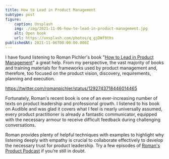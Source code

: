 ```yaml
---
title: How to Lead in Product Management
subtype: post
figure:
    caption: Unsplash
    img: ./img/2021-11-06-how-to-lead-in-product-management.jpg
    alt: Open book
    url: https://unsplash.com/photos/q_gjDWf9ths
publishedAt: 2021-11-06T00:00:00.000Z
---
```


I have found listening to Roman Pichler's book
"[How to Lead in Product Management](https://www.audible.co.uk/pd/How-to-Lead-in-Product-Management-Audiobook/B08FCWFLZM)"
a great help. From my perspective, the vast majority of books and training materials for frameworks
used by product management and, therefore, too focused on the product vision, discovery,
requirements, planning and execution.

https://twitter.com/romanpichler/status/1292743718446014465

Fortunately, Roman's recent book is one of an ever-increasing number of texts on product leadership
and professional growth. I listened to his book on Audible and was glad it covers what I feel is
nearly universally assumed, every product practitioner is already a fantastic communicator, equipped
with the necessary armour to receive difficult feedback during challenging conversations.

Roman provides plenty of helpful techniques with examples to highlight why listening deeply with
empathy is crucial to collaborate effectively to develop the necessary trust for product leadership.
Try a few episodes of [Roman's Product Podcast](https://www.romanpichler.com/podcast/) if you’re
still in doubt.
